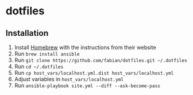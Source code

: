 # dotfiles

## Installation

1. Install [Homebrew](http://brew.sh) with the instructions from their website
2. Run `brew install ansible`
3. Run `git clone https://github.com/fabian/dotfiles.git ~/.dotfiles`
4. Run `cd ~/.dotfiles`
5. Run `cp host_vars/localhost.yml.dist host_vars/localhost.yml`
6. Adjust variables in `host_vars/localhost.yml`
7. Run `ansible-playbook site.yml --diff --ask-become-pass`
